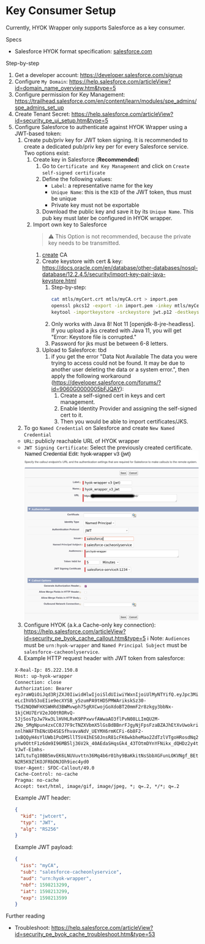 # Key Consumer Setup
Currently, HYOK Wrapper only supports Salesforce as a key consumer.

Specs
- Salesforce HYOK format specification: [salesforce.com](https://help.salesforce.com/articleView?id=security_pe_byok_cache_create.htm&type=5)

Step-by-step
1. Get a developer account: https://developer.salesforce.com/signup
2. Configure `My Domain`: https://help.salesforce.com/articleView?id=domain_name_overview.htm&type=5
3. Configure permission for Key Management: https://trailhead.salesforce.com/en/content/learn/modules/spe_admins/spe_admins_set_up
4. Create Tenant Secret: https://help.salesforce.com/articleView?id=security_pe_ui_setup.htm&type=5
6. Configure Salesforce to authenticate against HYOK Wrapper using a JWT-based token:
   1. Create pub/priv key for JWT token signing. It is recommended to create a dedicated pub/priv key per for every Salesforce service. Two options exist:
      1. Create key in Salesforce (**Recommended**)
         1. Go to `Certificate and Key Management` and click on `Create self-signed certificate`
         2. Define the following values:
            - `Label`: a representative name for the key
            - `Unique Name`: this is the `KID` of the JWT token, thus must be unique
            - Private key must not be exportable
         3. Download the public key and save it by its `Unique Name`. This pub key must later be configured in HYOK wrapper.
      2. Import own key to Salesforce
         > ⚠️ This Option is not recommended, because the private key needs to be transmitted.
         1. [create](certificate_authority.md) CA
         2. Create keystore with cert & key: https://docs.oracle.com/en/database/other-databases/nosql-database/12.2.4.5/security/import-key-pair-java-keystore.html
            1. Step-by-step:
               ```bash
               cat mtls/myCert.crt mtls/myCA.crt > import.pem
               openssl pkcs12 -export -in import.pem -inkey mtls/myCert.key -name jwtcert > jwt.p12
               keytool -importkeystore -srckeystore jwt.p12 -destkeystore salesforce.jks -srcstoretype pkcs12 -alias jwtcert
               ```
            2. Only works with Java 8! Not 11 [openjdk-8-jre-headless]. If you upload a jks created with Java 11, you will get "Error: Keystore file is corrupted."
            3. Password for jks must be between 6-8 letters.
         3. Upload to Salesforce: tbd
            1. if you get the error "Data Not Available The data you were trying to access could not be found. It may be due to another user deleting the data or a system error.", then apply the following workaround (https://developer.salesforce.com/forums/?id=9060G0000005bFJQAY):
               1. Create a self-signed cert in keys and cert management.
               2. Enable Identity Provider and assigning the self-signed cert to it.
               3. Then you would be able to import certificates/JKS.
   2. To go `Named Credential` on Salesforce and create `New Named Credential`
     - `URL`: publicly reachable URL of HYOK wrapper
     - `JWT Signing Certificate`: Select the previously created certificate.
     ![named credential w/ JWT-based auth](named-credential-jwt-auth.png)
   3. Configure HYOK (a.k.a Cache-only key connection): https://help.salesforce.com/articleView?id=security_pe_byok_cache_callout.htm&type=5
   ℹ️ Note: `Audiences` must be `urn:hyok-wrapper` and `Named Principal Subject` must be `salesforce-cacheonlyservice`.
   1. Example HTTP request header with JWT token from salesforce:
   ```
   X-Real-Ip: 85.222.150.8
   Host: up-hyok-wrapper
   Connection: close
   Authorization: Bearer eyJraWQiOiJqd3RjZXJ0IiwidHlwIjoiSldUIiwiYWxnIjoiUlMyNTYifQ.eyJpc3MiOiJpc3N1ZXItbXlDQSIsInN1YiI6InN1YmplY3Qtc2FsZXNmb3JjZSIsImF1ZCI6InVybjogc2FsZXNmb3JjZSIsIm5iZiI6MTU5ODIxMzI5OSwiaWF0IjoxNTk4MjEzMjk5LCJleHAiOjE1OTgyMTM1OTl9.iEyt5mqXvWKvQ3d-eLcIhVb53oEIie9ecXYSB_y5zumPA9tHD5PMWArikskSz30-T5d2NQ0WFHXSWHRd3BWMvwph75gRXCwojGoXdoBT20mmF2r8zkgy3bbNx-1kjCHU7ErV2eJO0tRORvQ-5JjSosTpJw7kw3LlHVHLRvK9PPxwvfAWwaAO3flPvN08LLImQU2M-2No_5MgNpun4zxCC0J7F9cTNZXVbmX5lGsBdBBnrFJgyNjFpsFzaBZAJhEtXvUwokriPQQ6msuWRTJzutQr1oKljJUg7QpMbiBPYJJcPFSG-nnlhWAFThENcUD4SESfhvavaNdV_UEYMX6rmKCFi-6b8F2-1xBQQyH4sYlUWb1PoDMSllT5V4IhES0JnsR81cFK6wkbheMao2ZdTzlVTgoHRosdNq2c87DjPtTpiKDeROITdF2T34Z3nPH-pYw0OttF1z6dm9I96MB5lj36V2k_40AEdaSHqsGk4_43TOtmDYnYFNikx_dQHDz2y4ty6sIqiNv1hs34w0LbYMFkgdqNsbeJ4iH1rCaLI-VJwT-E1mhs-1ATLtuTq10BB5mvEK6LNUVuvttn36Mq4b6r01hy9BaKkitNsSbbXGFunLOKVNgf_BEtcvy7OkhMiXBQsEgFL6ladDn-N2R5K9ZlKOJFRbDNJOh9iec4yd0
   User-Agent: SFDC-Callout/49.0
   Cache-Control: no-cache
   Pragma: no-cache
   Accept: text/html, image/gif, image/jpeg, *; q=.2, */*; q=.2
   ```
   Example JWT header:
   ```json
   {
     "kid": "jwtcert",
     "typ": "JWT",
     "alg": "RS256"
   }
   ```
   Example JWT payload:
   ```json
   {
     "iss": "myCA",
     "sub": "salesforce-cacheonlyservice",
     "aud": "urn:hyok-wrapper",
     "nbf": 1598213299,
     "iat": 1598213299,
     "exp": 1598213599
   }
   ```
Further reading
- Troubleshoot: https://help.salesforce.com/articleView?id=security_pe_byok_cache_troubleshoot.htm&type=53
